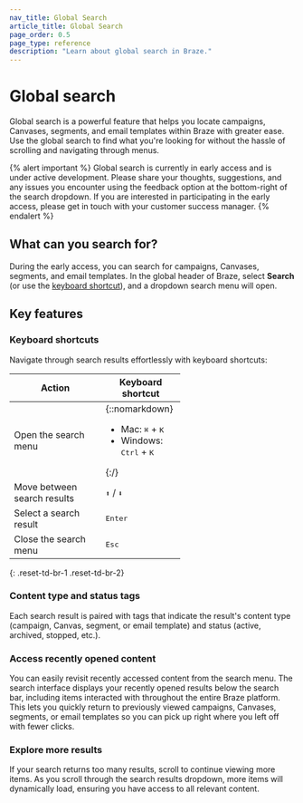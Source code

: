 ```yaml
---
nav_title: Global Search
article_title: Global Search
page_order: 0.5
page_type: reference
description: "Learn about global search in Braze."
---
```


# Global search

Global search is a powerful feature that helps you locate campaigns, Canvases, segments, and email templates within Braze with greater ease. Use the global search to find what you're looking for without the hassle of scrolling and navigating through menus.

{% alert important %}
Global search is currently in early access and is under active development. Please share your thoughts, suggestions, and any issues you encounter using the feedback option at the bottom-right of the search dropdown. If you are interested in participating in the early access, please get in touch with your customer success manager.
{% endalert %}

## What can you search for?

During the early access, you can search for campaigns, Canvases, segments, and email templates. In the global header of Braze, select <i class="fa-solid fa-magnifying-glass"></i> **Search** (or use the [keyboard shortcut](#keyboard-shortcuts)), and a dropdown search menu will open.

## Key features

### Keyboard shortcuts

Navigate through search results effortlessly with keyboard shortcuts:

<style>
  div.small_table + table {
    max-width: 60%;
  }
table th:nth-child(1),
table th:nth-child(2),
table td:nth-child(1),
table td:nth-child(2), {
    width:20%;
}
table td {
    word-break: break-word;
}
</style>

<div class="small_table"></div>

| Action                      | Keyboard shortcut                                                             |
| --------------------------- | ----------------------------------------------------------------------------- |
| Open the search menu        | {::nomarkdown} <ul> <li> Mac: <kbd>⌘</kbd>&nbsp;+&nbsp;<kbd>K</kbd> </li> <li>Windows: <kbd>Ctrl</kbd>&nbsp;+&nbsp;<kbd>K</kbd> </li> </ul> {:/}  |
| Move between search results | <kbd>⬆</kbd> / <kbd>⬇</kbd>  |
| Select a search result      | <kbd>Enter</kbd>    |
| Close the search menu       | <kbd>Esc</kbd>  |
{: .reset-td-br-1 .reset-td-br-2}

### Content type and status tags

Each search result is paired with tags that indicate the result's content type (campaign, Canvas, segment, or email template) and status (active, archived, stopped, etc.).

### Access recently opened content

You can easily revisit recently accessed content from the search menu. The search interface displays your recently opened results below the search bar, including items interacted with throughout the entire Braze platform. This lets you quickly return to previously viewed campaigns, Canvases, segments, or email templates so you can pick up right where you left off with fewer clicks.

### Explore more results

If your search returns too many results, scroll to continue viewing more items. As you scroll through the search results dropdown, more items will dynamically load, ensuring you have access to all relevant content.